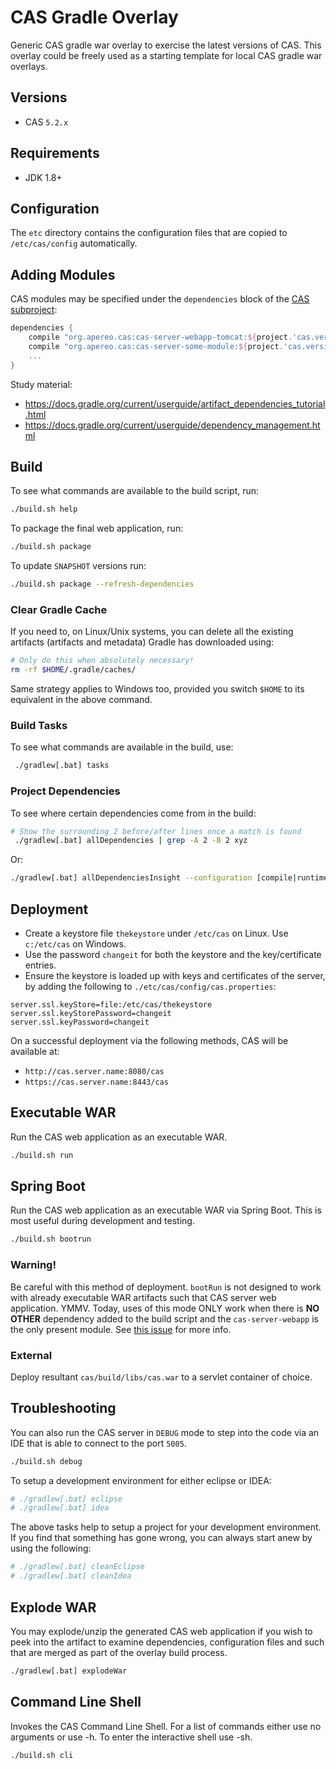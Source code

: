 CAS Gradle Overlay
============================
Generic CAS gradle war overlay to exercise the latest versions of CAS. This overlay could be freely
used as a starting template for local CAS gradle war overlays.

## Versions

* CAS `5.2.x`

## Requirements

* JDK 1.8+

## Configuration

The `etc` directory contains the configuration files that are copied to `/etc/cas/config`  automatically.

## Adding Modules

CAS modules may be specified under the `dependencies` block of the [CAS subproject](cas/build.gradle):

```gradle
dependencies {
    compile "org.apereo.cas:cas-server-webapp-tomcat:${project.'cas.version'}@war"
    compile "org.apereo.cas:cas-server-some-module:${project.'cas.version'}"
    ...
}
```

Study material:

- https://docs.gradle.org/current/userguide/artifact_dependencies_tutorial.html
- https://docs.gradle.org/current/userguide/dependency_management.html

## Build

To see what commands are available to the build script, run:

```bash
./build.sh help
```

To package the final web application, run:

```bash
./build.sh package
```

To update `SNAPSHOT` versions run:

```bash
./build.sh package --refresh-dependencies
```

### Clear Gradle Cache

If you need to, on Linux/Unix systems, you can delete all the existing artifacts (artifacts and metadata)
Gradle has downloaded using:

```bash
# Only do this when absolutely necessary!
rm -rf $HOME/.gradle/caches/
```

Same strategy applies to Windows too, provided you switch `$HOME` to its equivalent in the above command.

### Build Tasks

To see what commands are available in the build, use:

```bash
 ./gradlew[.bat] tasks
```

### Project Dependencies

To see where certain dependencies come from in the build:

```bash
# Show the surrounding 2 before/after lines once a match is found
 ./gradlew[.bat] allDependencies | grep -A 2 -B 2 xyz
```

Or:

```bash
./gradlew[.bat] allDependenciesInsight --configuration [compile|runtime] --dependency xyz
```

## Deployment

- Create a keystore file `thekeystore` under `/etc/cas` on Linux. Use `c:/etc/cas` on Windows.
- Use the password `changeit` for both the keystore and the key/certificate entries.
- Ensure the keystore is loaded up with keys and certificates of the server, by adding the following to `./etc/cas/config/cas.properties`:

```properties
server.ssl.keyStore=file:/etc/cas/thekeystore
server.ssl.keyStorePassword=changeit
server.ssl.keyPassword=changeit
```

On a successful deployment via the following methods, CAS will be available at:

* `http://cas.server.name:8080/cas`
* `https://cas.server.name:8443/cas`

## Executable WAR

Run the CAS web application as an executable WAR.

```bash
./build.sh run
```

## Spring Boot

Run the CAS web application as an executable WAR via Spring Boot. This is most useful during development and testing.

```bash
./build.sh bootrun
```

### Warning!

Be careful with this method of deployment. `bootRun` is not designed to work with already executable WAR artifacts such that CAS server web application. YMMV. Today, uses of this mode ONLY work when there is **NO OTHER** dependency added to the build script and the `cas-server-webapp` is the only present module. See [this issue](https://github.com/spring-projects/spring-boot/issues/8320) for more info.

### External

Deploy resultant `cas/build/libs/cas.war` to a servlet container of choice.

## Troubleshooting

You can also run the CAS server in `DEBUG` mode to step into the code via an IDE that is able to connect to the port `5005`.

```bash
./build.sh debug
```

To setup a development environment for either eclipse or IDEA:

```bash
# ./gradlew[.bat] eclipse
# ./gradlew[.bat] idea
```

The above tasks help to setup a project for your development environment. If you find that something has gone wrong, you can always start anew by using the following:

```bash
# ./gradlew[.bat] cleanEclipse
# ./gradlew[.bat] cleanIdea
```


## Explode WAR

You may explode/unzip the generated CAS web application if you wish to peek into the artifact
to examine dependencies, configuration files and such that are merged as part of the overlay build process.

```bash
./gradlew[.bat] explodeWar
```


## Command Line Shell

Invokes the CAS Command Line Shell. For a list of commands either use no arguments or use -h. To enter the interactive shell use -sh.

```bash
./build.sh cli
```
